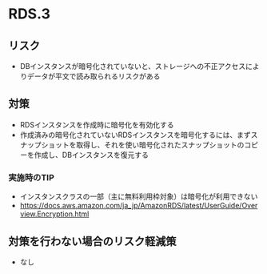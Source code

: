 # RDS.3

## リスク

- DBインスタンスが暗号化されていないと、ストレージへの不正アクセスによりデータが平文で読み取られるリスクがある

## 対策

- RDSインスタンスを作成時に暗号化を有効化する
- 作成済みの暗号化されていないRDSインスタンスを暗号化するには、まずスナップショットを取得し、それを使い暗号化されたスナップショットのコピーを作成し、DBインスタンスを復元する

### 実施時のTIP

- インスタンスクラスの一部（主に無料利用枠対象）は暗号化が利用できない
- <https://docs.aws.amazon.com/ja_jp/AmazonRDS/latest/UserGuide/Overview.Encryption.html>

## 対策を行わない場合のリスク軽減策

- なし
